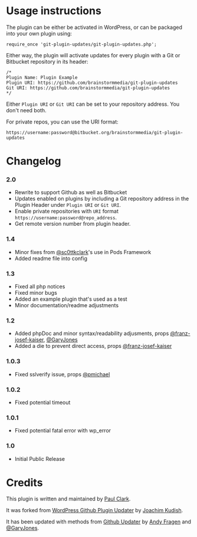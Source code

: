 # Usage instructions

The plugin can be either be activated in WordPress, or can be packaged into your own plugin using:

	require_once 'git-plugin-updates/git-plugin-updates.php';

Either way, the plugin will activate updates for every plugin with a Git or Bitbucket repository in its header:

	/*
	Plugin Name: Plugin Example
	Plugin URI: https://github.com/brainstormmedia/git-plugin-updates
	Git URI: https://github.com/brainstormmedia/git-plugin-updates
	*/

Either `Plugin URI` or `Git URI` can be set to your repository address. You don't need both.

For private repos, you can use the URI format:

	https://username:password@bitbucket.org/brainstormmedia/git-plugin-updates


# Changelog

### 2.0
* Rewrite to support Github as well as Bitbucket
* Updates enabled on plugins by including a Git repository address in the Plugin Header under `Plugin URI` or `Git URI`.
* Enable private repositories with `URI` format `https://username:password@repo_address`.
* Get remote version number from plugin header.

### 1.4
* Minor fixes from [@sc0ttkclark](https://github.com/sc0ttkclark)'s use in Pods Framework
* Added readme file into config

### 1.3
* Fixed all php notices
* Fixed minor bugs
* Added an example plugin that's used as a test
* Minor documentation/readme adjustments

### 1.2
* Added phpDoc and minor syntax/readability adjusments, props [@franz-josef-kaiser](https://github.com/franz-josef-kaiser), [@GaryJones](https://github.com/GaryJones)
* Added a die to prevent direct access, props [@franz-josef-kaiser](https://github.com/franz-josef-kaiser)

### 1.0.3
* Fixed sslverify issue, props [@pmichael](https://github.com/pmichael)

### 1.0.2
* Fixed potential timeout

### 1.0.1
* Fixed potential fatal error with wp_error

### 1.0
* Initial Public Release


# Credits

This plugin is written and maintained by [Paul Clark](http://pdclark.com "pdclark").

It was forked from [WordPress Github Plugin Updater](https://github.com/jkudish/WordPress-GitHub-Plugin-Updater) by [Joachim Kudish](http://jkudish.com "Joachim Kudish").

It has been updated with methods from [Github Updater](https://github.com/afragen/github-updater) by [Andy Fragen](https://github.com/afragen "Andy Fragen, Codepress") and [@GaryJones](https://github.com/garyjones).
